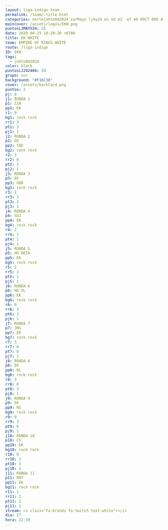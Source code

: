 ```yaml
---
layout: liga-indigo-team
permalink: /team/:title.html
categories: nortejohto042024 surMayo ljmy24 m1 m2 m3  m7 m8 ROCT ORO A GNORTE
maincover: /assets/logos/EKW.png
puntosLJMAYO24: 25
date: 2020-08-29 10:29:20 +0700
title: EK WHITE
team: EMPIRE OF KINGS WHITE
route: /liga-indigo
ID: EKW
tags:
  - johto042024
color: black
puntosLJ202404: 20
grupo: sur
background: "#F16C38"
cover: /assets/backCard.png
puntos: 2
pj: 8
j1: RONDA 1
p1: I2A
pp1: EK
r1: 0
bg1: rock rock
rr1: 3
pt1: 3
pj1: 1
j2: RONDA 2
p2: EK
pp2: TAE
bg2: rock rock
r2: 3
rr2: 0
pt2: 3
pj2: 1
j3: RONDA 3
p3: EK
pp3: GOD
bg3: rock rock
r3: 1
rr3: 2
pt3: 1
pj3: 1
j4: RONDA 4
p4: SOJ
pp4: EK
bg4: rock rock
r4: 2
rr4: 1
pt4: 1
pj4: 1
j5: RONDA 5
p5: HG BETA
pp5: EK
bg5: rock rock
r5: 2
rr5: 1
pt5: 1
pj5: 1
j6: RONDA 6
p6: HG OL
pp6: EK
bg6: rock rock
r6: 0
rr6: 3
pt6: 3
pj6: 1
j7: RONDA 7
p7: JNS
pp7: EK
bg7: rock rock
r7: 3
rr7: 0
pt7: 0
pj7: 1
j8: RONDA 8
p8: EK
pp8: NL
bg8: rock rock
r8: 3
rr8: 0
pt8: 3
pj8: 1
j9: RONDA 9
p9: EK
pp9: NS
bg9: rock rock
r9: 0
rr9: 3
pt9: 0
pj9: 1
j10: RONDA 10
p10: CS
pp10: EK
bg10: rock rock
r10: 0
rr10: 3
pt10: 3
pj10: 1
j11: RONDA 11
p11: RNT
pp11: EK
bg11: rock rock
r11: 1
rr11: 2
pt11: 2
pj11: 1
stream: <i class="fa-brands fa-twitch text-white"></i>
dia: 27
hora: 22:10
---
```



